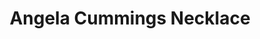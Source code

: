 ---
title: Angela Cummings Necklace
description: |
  This necklace of 31 dusky, magnificent Tahitian Pearls is seamlessly punctuated with brilliant buckle elements set with Pave Diamonds.
specs: |
  14.4 - 12.0mm Tahitian Pearls with 3.81 carats of White Diamonds, set in Platinum.
images:
  - image_path: /uploads/angela-cummings-for-assael-necklace.png
_category:
order_number: 20
categories:
  - necklaces
---
